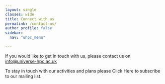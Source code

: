 ```yaml
---
layout: single
classes: wide
title: Connect with us
permalink: /contact-us/
author_profile: false
sidebar:
  nav: "uhpc_menu"

---
```

If you would like to get in touch with us, please contact us on [info@universe-hpc.ac.uk](mailto:info@universe-hpc.ac.uk)

To stay in touch with our activities and plans please Click Here to subscribe to our mailing list.
